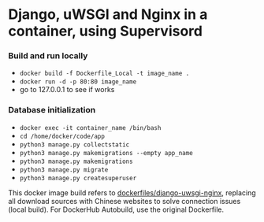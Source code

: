 # Django, uWSGI and Nginx in a container, using Supervisord

### Build and run locally 
* `docker build -f Dockerfile_Local -t image_name .`
* `docker run -d -p 80:80 image_name`
* go to 127.0.0.1 to see if works


### Database initialization
* `docker exec -it container_name /bin/bash`
* `cd /home/docker/code/app`
* `python3 manage.py collectstatic`
* `python3 manage.py makemigrations --empty app_name`
* `python3 manage.py makemigrations`
* `python3 manage.py migrate`
* `python3 manage.py createsuperuser`

This docker image build refers to [dockerfiles/django-uwsgi-nginx](https://github.com/dockerfiles/django-uwsgi-nginx), replacing all download sources with Chinese websites to solve connection issues (local build). For DockerHub Autobuild, use the original Dockerfile.
